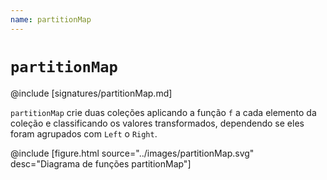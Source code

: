 ```yaml
---
name: partitionMap
---
```


# `partitionMap`

@include [signatures/partitionMap.md]

`partitionMap` crie duas coleções aplicando a função `f` a cada elemento da coleção e classificando os valores transformados, dependendo se eles foram agrupados com `Left` o `Right`.

@include [figure.html source="../images/partitionMap.svg" desc="Diagrama de funções partitionMap"]
